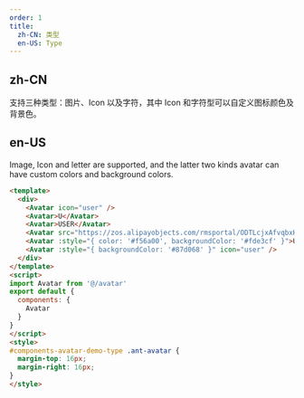 ```yaml
---
order: 1
title:
  zh-CN: 类型
  en-US: Type
---
```


## zh-CN

支持三种类型：图片、Icon 以及字符，其中 Icon 和字符型可以自定义图标颜色及背景色。

## en-US

Image, Icon and letter are supported, and the latter two kinds avatar can have custom colors and background colors.

```` html
<template>
  <div>
    <Avatar icon="user" />
    <Avatar>U</Avatar>
    <Avatar>USER</Avatar>
    <Avatar src="https://zos.alipayobjects.com/rmsportal/ODTLcjxAfvqbxHnVXCYX.png" />
    <Avatar :style="{ color: '#f56a00', backgroundColor: '#fde3cf' }">U</Avatar>
    <Avatar :style="{ backgroundColor: '#87d068' }" icon="user" />
  </div>
</template>
<script>
import Avatar from '@/avatar'
export default {
  components: {
    Avatar
  }
}
</script>
<style>
#components-avatar-demo-type .ant-avatar {
  margin-top: 16px;
  margin-right: 16px;
}
</style>
````
